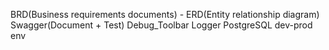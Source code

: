 BRD(Business requirements documents) -  ERD(Entity relationship diagram)
Swagger(Document + Test)
Debug_Toolbar
Logger
PostgreSQL
dev-prod env